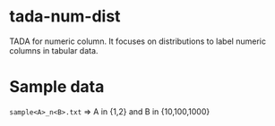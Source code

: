 # tada-num-dist
TADA for numeric column. It focuses on distributions to label numeric columns in tabular data.


# Sample data
`sample<A>_n<B>.txt` => A in {1,2} and B in {10,100,1000}